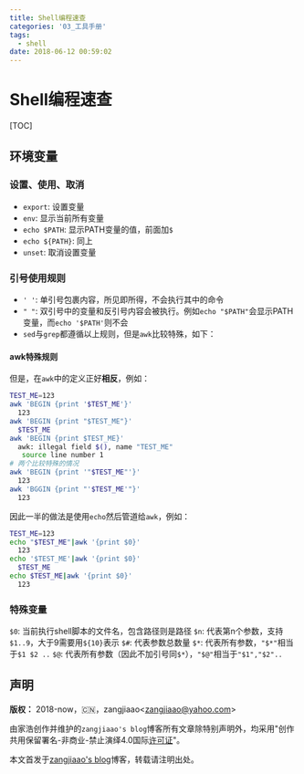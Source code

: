 ```yaml
---
title: Shell编程速查
categories: '03_工具手册'
tags:
  - shell
date: 2018-06-12 00:59:02
---
```

# Shell编程速查

[TOC]

## 环境变量

### 设置、使用、取消

- `export`: 设置变量
- `env`: 显示当前所有变量
- `echo $PATH`: 显示PATH变量的值，前面加`$`
- `echo ${PATH}`: 同上
- `unset`: 取消设置变量

### 引号使用规则

- `' '`: 单引号包裹内容，所见即所得，不会执行其中的命令
- `" "`: 双引号中的变量和反引号内容会被执行。例如`echo "$PATH"`会显示PATH变量，而`echo '$PATH'`则不会
- `sed`与`grep`都遵循以上规则，但是`awk`比较特殊，如下：

#### awk特殊规则

但是，在`awk`中的定义正好**相反**，例如：

``` bash
TEST_ME=123
awk 'BEGIN {print '$TEST_ME'}'
  123
awk 'BEGIN {print "$TEST_ME"}'
  $TEST_ME
awk 'BEGIN {print $TEST_ME}'
  awk: illegal field $(), name "TEST_ME"
   source line number 1
# 两个比较特殊的情况
awk 'BEGIN {print '"$TEST_ME"'}'
  123
awk 'BGGIN {print "'$TEST_ME'"}'
  123
```

因此一半的做法是使用`echo`然后管道给`awk`，例如：

``` bash
TEST_ME=123
echo "$TEST_ME"|awk '{print $0}'
  123
echo '$TEST_ME'|awk '{print $0}'
  $TEST_ME
echo $TEST_ME|awk '{print $0}'
  123
```

### 特殊变量

`$0`: 当前执行shell脚本的文件名，包含路径则是路径
`$n`: 代表第n个参数，支持`$1..9`，大于9需要用`${10}`表示
`$#`: 代表参数总数量
`$*`: 代表所有参数，`"$*"`相当于`$1 $2 ..`
`$@`: 代表所有参数（因此不加引号同`$*`），`"$@"`相当于`"$1","$2"..`

## 声明

**版权：** 2018-now，:cn:，zangjiaao\<zangjiaao@yahoo.com>

由家浩创作并维护的`zangjiaao's blog`博客所有文章除特别声明外，均采用"创作共用保留署名-非商业-禁止演绎4.0国际[许可证](https://creativecommons.org/licenses/by-nc-nd/4.0/deed.zh)"。

本文首发于[zangjiaao's blog](https://blog.zangjiaao.cn/)博客，转载请注明出处。
